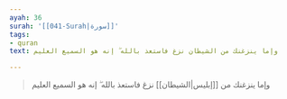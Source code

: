 ```yaml
---
ayah: 36
surah: '[[041-Surah|سورة]]'
tags:
- quran
text: وإما ينزغنك من الشيطان نزغ فاستعذ بالله ۖ إنه هو السميع العليم

---
```

> وإما ينزغنك من [[إبليس|الشيطان]] نزغ فاستعذ بالله ۖ إنه هو السميع العليم
